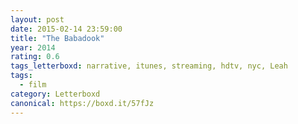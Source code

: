 ```yaml
---
layout: post 
date: 2015-02-14 23:59:00
title: "The Babadook"
year: 2014
rating: 0.6
tags_letterboxd: narrative, itunes, streaming, hdtv, nyc, Leah
tags:
  - film
category: Letterboxd
canonical: https://boxd.it/57fJz
---
```

